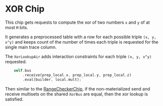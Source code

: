 # XOR Chip

This chip gets requests to compute the xor of two numbers `x` and `y` of at most `M` bits.

It generates a preprocessed table with a row for each possible triple `(x, y, x^y)`
and keeps count of the number of times each triple is requested for the single main trace column.

The `XorLookupAir` adds interaction constraints for each triple `(x, y, x^y)` requested.
```rust
    self.bus
        .receive(prep_local.x, prep_local.y, prep_local.z)
        .eval(builder, local.mult);
```

Then similar to the [RangeCheckerChip](../range/README.md), if the non-materialized send and receive multisets on the shared `XorBus` are equal, then the xor lookup is satisfied.

